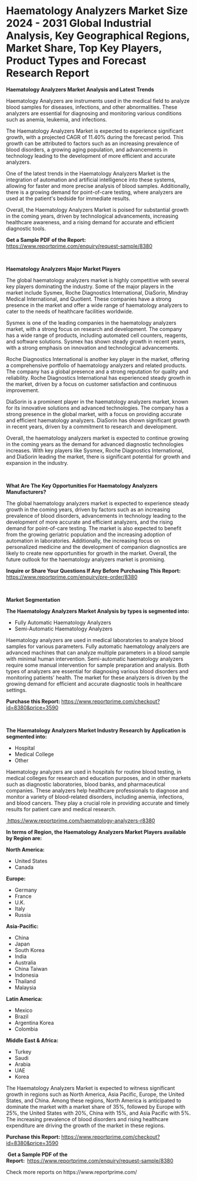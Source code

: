 <p><h1>Haematology Analyzers Market Size 2024 - 2031 Global Industrial Analysis, Key Geographical Regions, Market Share, Top Key Players, Product Types and Forecast Research Report</h1></p><p><strong>Haematology Analyzers Market Analysis and Latest Trends</strong></p>
<p><p>Haematology Analyzers are instruments used in the medical field to analyze blood samples for diseases, infections, and other abnormalities. These analyzers are essential for diagnosing and monitoring various conditions such as anemia, leukemia, and infections.</p><p>The Haematology Analyzers Market is expected to experience significant growth, with a projected CAGR of 11.40% during the forecast period. This growth can be attributed to factors such as an increasing prevalence of blood disorders, a growing aging population, and advancements in technology leading to the development of more efficient and accurate analyzers.</p><p>One of the latest trends in the Haematology Analyzers Market is the integration of automation and artificial intelligence into these systems, allowing for faster and more precise analysis of blood samples. Additionally, there is a growing demand for point-of-care testing, where analyzers are used at the patient's bedside for immediate results.</p><p>Overall, the Haematology Analyzers Market is poised for substantial growth in the coming years, driven by technological advancements, increasing healthcare awareness, and a rising demand for accurate and efficient diagnostic tools.</p></p>
<p><strong>Get a Sample PDF of the Report:&nbsp;</strong> <a href="https://www.reportprime.com/enquiry/request-sample/8380">https://www.reportprime.com/enquiry/request-sample/8380</a></p>
<p>&nbsp;</p>
<p><strong>Haematology Analyzers Major Market Players</strong></p>
<p><p>The global haematology analyzers market is highly competitive with several key players dominating the industry. Some of the major players in the market include Sysmex, Roche Diagnostics International, DiaSorin, Mindray Medical International, and Quotient. These companies have a strong presence in the market and offer a wide range of haematology analyzers to cater to the needs of healthcare facilities worldwide.</p><p>Sysmex is one of the leading companies in the haematology analyzers market, with a strong focus on research and development. The company has a wide range of products, including automated cell counters, reagents, and software solutions. Sysmex has shown steady growth in recent years, with a strong emphasis on innovation and technological advancements.</p><p>Roche Diagnostics International is another key player in the market, offering a comprehensive portfolio of haematology analyzers and related products. The company has a global presence and a strong reputation for quality and reliability. Roche Diagnostics International has experienced steady growth in the market, driven by a focus on customer satisfaction and continuous improvement.</p><p>DiaSorin is a prominent player in the haematology analyzers market, known for its innovative solutions and advanced technologies. The company has a strong presence in the global market, with a focus on providing accurate and efficient haematology analyzers. DiaSorin has shown significant growth in recent years, driven by a commitment to research and development.</p><p>Overall, the haematology analyzers market is expected to continue growing in the coming years as the demand for advanced diagnostic technologies increases. With key players like Sysmex, Roche Diagnostics International, and DiaSorin leading the market, there is significant potential for growth and expansion in the industry.</p></p>
<p>&nbsp;</p>
<p><strong>What Are The Key Opportunities For Haematology Analyzers Manufacturers?</strong></p>
<p><p>The global haematology analyzers market is expected to experience steady growth in the coming years, driven by factors such as an increasing prevalence of blood disorders, advancements in technology leading to the development of more accurate and efficient analyzers, and the rising demand for point-of-care testing. The market is also expected to benefit from the growing geriatric population and the increasing adoption of automation in laboratories. Additionally, the increasing focus on personalized medicine and the development of companion diagnostics are likely to create new opportunities for growth in the market. Overall, the future outlook for the haematology analyzers market is promising.</p></p>
<p><strong>Inquire or Share Your Questions If Any Before Purchasing This Report:</strong> <a href="https://www.reportprime.com/enquiry/pre-order/8380">https://www.reportprime.com/enquiry/pre-order/8380</a></p>
<p>&nbsp;</p>
<p><strong>Market Segmentation</strong></p>
<p><strong>The Haematology Analyzers Market Analysis by types is segmented into:</strong></p>
<p><ul><li>Fully Automatic Haematology Analyzers</li><li>Semi-Automatic Haematology Analyzers</li></ul></p>
<p><p>Haematology analyzers are used in medical laboratories to analyze blood samples for various parameters. Fully automatic haematology analyzers are advanced machines that can analyze multiple parameters in a blood sample with minimal human intervention. Semi-automatic haematology analyzers require some manual intervention for sample preparation and analysis. Both types of analyzers are essential for diagnosing various blood disorders and monitoring patients' health. The market for these analyzers is driven by the growing demand for efficient and accurate diagnostic tools in healthcare settings.</p></p>
<p><strong>Purchase this Report:&nbsp;</strong><a href="https://www.reportprime.com/checkout?id=8380&price=3590">https://www.reportprime.com/checkout?id=8380&price=3590</a></p>
<p>&nbsp;</p>
<p><strong>The Haematology Analyzers Market Industry Research by Application is segmented into:</strong></p>
<p><ul><li>Hospital</li><li>Medical College</li><li>Other</li></ul></p>
<p><p>Haematology analyzers are used in hospitals for routine blood testing, in medical colleges for research and education purposes, and in other markets such as diagnostic laboratories, blood banks, and pharmaceutical companies. These analyzers help healthcare professionals to diagnose and monitor a variety of blood-related disorders, including anemia, infections, and blood cancers. They play a crucial role in providing accurate and timely results for patient care and medical research.</p></p>
<p><a href="https://www.reportprime.com/haematology-analyzers-r8380">&nbsp;https://www.reportprime.com/haematology-analyzers-r8380</a></p>
<p><strong>In terms of Region, the Haematology Analyzers Market Players available by Region are:</strong></p>
<p>
    <p> <strong> North America: </strong>
        <ul>
            <li>United States</li>
            <li>Canada</li>
        </ul>
        </p> 
    <p> <strong> Europe: </strong>
        <ul>
            <li>Germany</li>
            <li>France</li>
            <li>U.K.</li>
            <li>Italy</li>
            <li>Russia</li>
        </ul>
        </p> 
    <p> <strong> Asia-Pacific: </strong>
        <ul>
            <li>China</li>
            <li>Japan</li>
            <li>South Korea</li>
            <li>India</li>
            <li>Australia</li>
            <li>China Taiwan</li>
            <li>Indonesia</li>
            <li>Thailand</li>
            <li>Malaysia</li>
        </ul>
        </p> 
    <p> <strong> Latin America: </strong>
        <ul>
            <li>Mexico</li>
            <li>Brazil</li>
            <li>Argentina Korea</li>
            <li>Colombia</li>
        </ul>
        </p> 
    <p> <strong> Middle East & Africa: </strong>
        <ul>
            <li>Turkey</li>
            <li>Saudi</li>
            <li>Arabia</li>
            <li>UAE</li>
            <li>Korea</li>
        </ul>
    </p>
    </p>
<p><p>The Haematology Analyzers Market is expected to witness significant growth in regions such as North America, Asia Pacific, Europe, the United States, and China. Among these regions, North America is anticipated to dominate the market with a market share of 35%, followed by Europe with 25%, the United States with 20%, China with 15%, and Asia Pacific with 5%. The increasing prevalence of blood disorders and rising healthcare expenditure are driving the growth of the market in these regions.</p></p>
<p><strong>Purchase this Report: </strong><a href="https://www.reportprime.com/checkout?id=8380&price=3590">https://www.reportprime.com/checkout?id=8380&price=3590</a></p>
<p>&nbsp;<strong>Get a Sample PDF of the Report:&nbsp;&nbsp;</strong><a href="https://www.reportprime.com/enquiry/request-sample/8380">https://www.reportprime.com/enquiry/request-sample/8380</a></p>
<p><strong></strong></p>
<p>Check more reports on https://www.reportprime.com/</p>